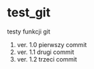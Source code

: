 # test_git
testy funkcji git

1. ver. 1.0 pierwszy commit
2. ver. 1.1 drugi commit
3. ver. 1.2 trzeci commit